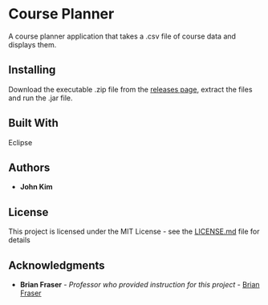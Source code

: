 # Course Planner

A course planner application that takes a .csv file of course data and displays them.

## Installing

Download the executable .zip file from the [releases page](https://github.com/johnk419/CoursePlanner/releases), extract the files and run the .jar file.

## Built With

Eclipse

## Authors

* **John Kim** 

## License

This project is licensed under the MIT License - see the [LICENSE.md](LICENSE.md) file for details

## Acknowledgments

* **Brian Fraser** - *Professor who provided instruction for this project* - [Brian Fraser](https://www.sfu.ca/computing/people/faculty/brianfraser.html)

